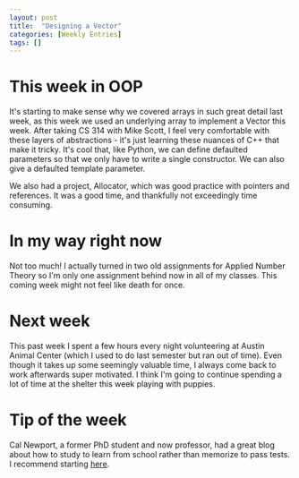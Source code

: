 ```yaml
---
layout: post
title:  "Designing a Vector"
categories: [Weekly Entries]
tags: []
---
```

# This week in OOP

It's starting to make sense why we covered arrays in such great detail last week, as this week we used an underlying array to implement a Vector this week. After taking CS 314 with Mike Scott, I feel very comfortable with these layers of abstractions - it's just learning these nuances of C++ that make it tricky. It's cool that, like Python, we can define defaulted parameters so that we only have to write a single constructor. We can also give a defaulted template parameter.

We also had a project, Allocator, which was good practice with pointers and references. It was a good time, and thankfully not exceedingly time consuming.

# In my way right now

Not too much! I actually turned in two old assignments for Applied Number Theory so I'm only one assignment behind now in all of my classes. This coming week might not feel like death for once.

# Next week

This past week I spent a few hours every night volunteering at Austin Animal Center (which I used to do last semester but ran out of time). Even though it takes up some seemingly valuable time, I always come back to work afterwards super motivated. I think I'm going to continue spending a lot of time at the shelter this week playing with puppies.

# Tip of the week

Cal Newport, a former PhD student and now professor, had a great blog about how to study to learn from school rather than memorize to pass tests. I recommend starting [here](http://calnewport.com/blog/2008/11/25/case-study-how-i-got-the-highest-grade-in-my-discrete-math-class/).